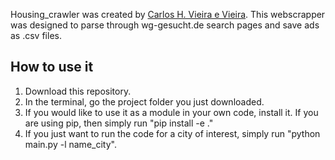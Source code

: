 Housing_crawler was created by [Carlos H. Vieira e Vieira](https://github.com/chvieira2). This webscrapper was designed to parse through wg-gesucht.de search pages and save ads as .csv files.

## How to use it
1) Download this repository.
2) In the terminal, go the project folder you just downloaded.
3) If you would like to use it as a module in your own code, install it. If you are using pip, then simply run "pip install -e ."
4) If you just want to run the code for a city of interest, simply run "python main.py -l name_city".
